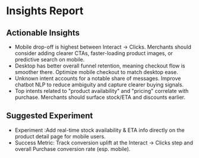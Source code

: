 # Insights Report

## Actionable Insights
- Mobile drop-off is highest between Interact → Clicks. Merchants should consider adding clearer CTAs, faster-loading product images, or predictive search on mobile.  
- Desktop has better overall funnel retention, meaning checkout flow is smoother there. Optimize mobile checkout to match desktop ease.  
- Unknown intent accounts for a notable share of messages. Improve chatbot NLP to reduce ambiguity and capture clearer buying signals.  
- Top intents related to "product availability" and "pricing" correlate with purchase. Merchants should surface stock/ETA and discounts earlier.  

## Suggested Experiment
- Experiment :Add real-time stock availability & ETA info directly on the product detail page for mobile users.  
- Success Metric: Track conversion uplift at the Interact → Clicks step and overall Purchase conversion rate (esp. mobile).  
